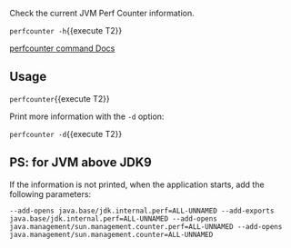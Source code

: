 Check the current JVM Perf Counter information.

`perfcounter -h`{{execute T2}}

[perfcounter command Docs](https://arthas.aliyun.com/en/doc/perfcounter.html)

## Usage

`perfcounter`{{execute T2}}

Print more information with the `-d` option:

`perfcounter -d`{{execute T2}}

## PS: for JVM above JDK9

If the information is not printed, when the application starts, add the following parameters:

`--add-opens java.base/jdk.internal.perf=ALL-UNNAMED --add-exports java.base/jdk.internal.perf=ALL-UNNAMED --add-opens java.management/sun.management.counter.perf=ALL-UNNAMED --add-opens java.management/sun.management.counter=ALL-UNNAMED`
